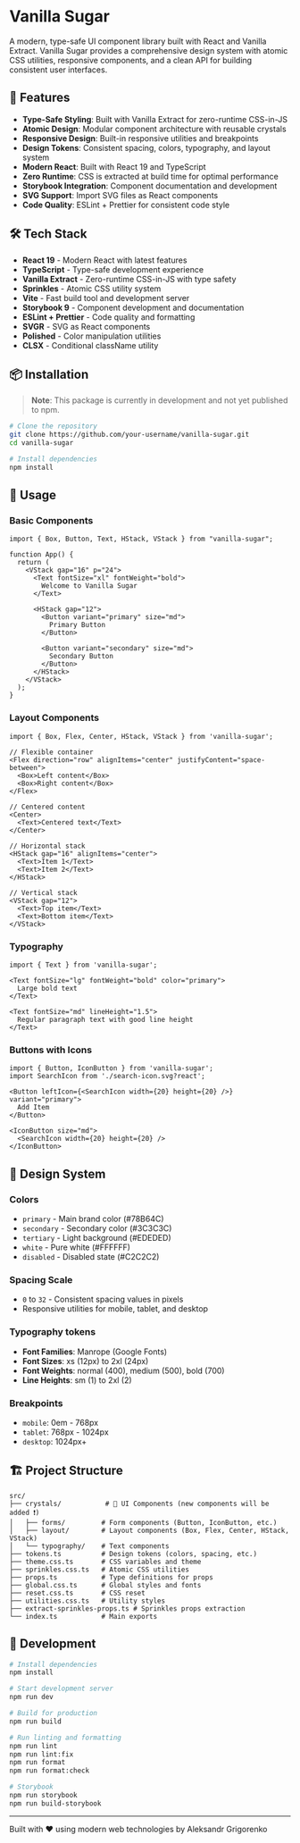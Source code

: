 # Vanilla Sugar

A modern, type-safe UI component library built with React and Vanilla Extract. Vanilla Sugar provides a comprehensive design system with atomic CSS utilities, responsive components, and a clean API for building consistent user interfaces.

## 🚀 Features

- **Type-Safe Styling**: Built with Vanilla Extract for zero-runtime CSS-in-JS
- **Atomic Design**: Modular component architecture with reusable crystals
- **Responsive Design**: Built-in responsive utilities and breakpoints
- **Design Tokens**: Consistent spacing, colors, typography, and layout system
- **Modern React**: Built with React 19 and TypeScript
- **Zero Runtime**: CSS is extracted at build time for optimal performance
- **Storybook Integration**: Component documentation and development
- **SVG Support**: Import SVG files as React components
- **Code Quality**: ESLint + Prettier for consistent code style

## 🛠 Tech Stack

- **React 19** - Modern React with latest features
- **TypeScript** - Type-safe development experience
- **Vanilla Extract** - Zero-runtime CSS-in-JS with type safety
- **Sprinkles** - Atomic CSS utility system
- **Vite** - Fast build tool and development server
- **Storybook 9** - Component development and documentation
- **ESLint + Prettier** - Code quality and formatting
- **SVGR** - SVG as React components
- **Polished** - Color manipulation utilities
- **CLSX** - Conditional className utility

## 📦 Installation

> **Note**: This package is currently in development and not yet published to npm.

```bash
# Clone the repository
git clone https://github.com/your-username/vanilla-sugar.git
cd vanilla-sugar

# Install dependencies
npm install
```

## 🎯 Usage

### Basic Components

```tsx
import { Box, Button, Text, HStack, VStack } from "vanilla-sugar";

function App() {
  return (
    <VStack gap="16" p="24">
      <Text fontSize="xl" fontWeight="bold">
        Welcome to Vanilla Sugar
      </Text>

      <HStack gap="12">
        <Button variant="primary" size="md">
          Primary Button
        </Button>

        <Button variant="secondary" size="md">
          Secondary Button
        </Button>
      </HStack>
    </VStack>
  );
}
```

### Layout Components

```tsx
import { Box, Flex, Center, HStack, VStack } from 'vanilla-sugar';

// Flexible container
<Flex direction="row" alignItems="center" justifyContent="space-between">
  <Box>Left content</Box>
  <Box>Right content</Box>
</Flex>

// Centered content
<Center>
  <Text>Centered text</Text>
</Center>

// Horizontal stack
<HStack gap="16" alignItems="center">
  <Text>Item 1</Text>
  <Text>Item 2</Text>
</HStack>

// Vertical stack
<VStack gap="12">
  <Text>Top item</Text>
  <Text>Bottom item</Text>
</VStack>
```

### Typography

```tsx
import { Text } from 'vanilla-sugar';

<Text fontSize="lg" fontWeight="bold" color="primary">
  Large bold text
</Text>

<Text fontSize="md" lineHeight="1.5">
  Regular paragraph text with good line height
</Text>
```

### Buttons with Icons

```tsx
import { Button, IconButton } from 'vanilla-sugar';
import SearchIcon from './search-icon.svg?react';

<Button leftIcon={<SearchIcon width={20} height={20} />} variant="primary">
  Add Item
</Button>

<IconButton size="md">
  <SearchIcon width={20} height={20} />
</IconButton>
```

## 🎨 Design System

### Colors

- `primary` - Main brand color (#78B64C)
- `secondary` - Secondary color (#3C3C3C)
- `tertiary` - Light background (#EDEDED)
- `white` - Pure white (#FFFFFF)
- `disabled` - Disabled state (#C2C2C2)

### Spacing Scale

- `0` to `32` - Consistent spacing values in pixels
- Responsive utilities for mobile, tablet, and desktop

### Typography tokens

- **Font Families**: Manrope (Google Fonts)
- **Font Sizes**: xs (12px) to 2xl (24px)
- **Font Weights**: normal (400), medium (500), bold (700)
- **Line Heights**: sm (1) to 2xl (2)

### Breakpoints

- `mobile`: 0em - 768px
- `tablet`: 768px - 1024px
- `desktop`: 1024px+

## 🏗 Project Structure

```text
src/
├── crystals/           # 🧩 UI Components (new components will be added ❗)
│   ├── forms/         # Form components (Button, IconButton, etc.)
│   ├── layout/        # Layout components (Box, Flex, Center, HStack, VStack)
│   └── typography/    # Text components
├── tokens.ts          # Design tokens (colors, spacing, etc.)
├── theme.css.ts       # CSS variables and theme
├── sprinkles.css.ts   # Atomic CSS utilities
├── props.ts           # Type definitions for props
├── global.css.ts      # Global styles and fonts
├── reset.css.ts       # CSS reset
├── utilities.css.ts   # Utility styles
├── extract-sprinkles-props.ts # Sprinkles props extraction
└── index.ts           # Main exports
```

## 🔧 Development

```bash
# Install dependencies
npm install

# Start development server
npm run dev

# Build for production
npm run build

# Run linting and formatting
npm run lint
npm run lint:fix
npm run format
npm run format:check

# Storybook
npm run storybook
npm run build-storybook
```

---

Built with ❤️ using modern web technologies by Aleksandr Grigorenko
